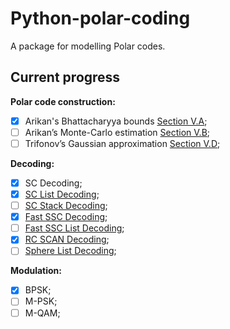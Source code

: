 # Python-polar-coding
A package for modelling Polar codes.

## Current progress

**Polar code construction:**

- [x] Arikan's Bhattacharyya bounds [Section V.A](https://arxiv.org/pdf/1501.02473.pdf);
- [ ] Arikan’s Monte-Carlo estimation [Section V.B](https://arxiv.org/pdf/1501.02473.pdf);
- [ ] Trifonov’s Gaussian approximation [Section V.D](https://arxiv.org/pdf/1501.02473.pdf);

**Decoding:**
- [x] SC Decoding;
- [x] [SC List Decoding](https://arxiv.org/abs/1206.0050);
- [ ] [SC Stack Decoding](https://ieeexplore.ieee.org/document/6215306/?denied=);
- [x] [Fast SSC Decoding](https://arxiv.org/abs/1307.7154);
- [ ] [Fast SSC List Decoding]();
- [x] [RC SCAN Decoding]();
- [ ] [Sphere List Decoding]();

**Modulation:**

- [x] BPSK;
- [ ] M-PSK;
- [ ] M-QAM;
